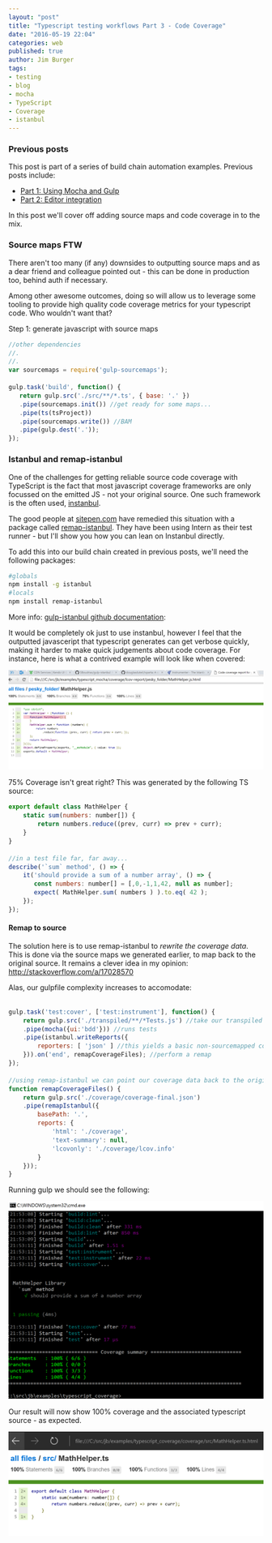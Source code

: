 ```yaml
---
layout: "post"
title: "Typescript testing workflows Part 3 - Code Coverage"
date: "2016-05-19 22:04"
categories: web
published: true
author: Jim Burger
tags:
- testing
- blog
- mocha
- TypeScript
- Coverage
- istanbul
---
```


### Previous posts

This post is part of a series of build chain automation examples. Previous posts include:

- [Part 1: Using Mocha and Gulp]()
- [Part 2: Editor integration]()

In this post we'll cover off adding source maps and code coverage in to the mix.  

### Source maps FTW
There aren't too many (if any) downsides to outputting source maps and as a dear friend and colleague pointed out - this can be done in production too, behind auth if necessary.

Among other awesome outcomes, doing so will allow us to leverage some tooling to provide high quality code coverage metrics for your typescript code. Who wouldn't want that?

Step 1: generate javascript with source maps
```javascript
//other dependencies
//.
//.
var sourcemaps = require('gulp-sourcemaps');

gulp.task('build', function() {
   return gulp.src('./src/**/*.ts', { base: '.' })
   .pipe(sourcemaps.init()) //get ready for some maps...
   .pipe(ts(tsProject))
   .pipe(sourcemaps.write()) //BAM
   .pipe(gulp.dest('.'));
});
```

### Istanbul and remap-istanbul
One of the challenges for getting reliable source code coverage with TypeScript is the fact that most javascript coverage frameworks are only focussed on the emitted JS - not your original source. One such framework is the often used, [instanbul](https://github.com/gotwarlost/istanbul).

The good people at [sitepen.com](https://sitepen.com) have remedied this situation with a package called [remap-istanbul](https://github.com/SitePen/remap-istanbul). They have been using Intern as their test runner - but I'll show you how you can lean on Instanbul directly.

To add this into our build chain created in previous posts, we'll need the following packages:

```bash
#globals
npm install -g istanbul
#locals
npm install remap-istanbul
```
More info:
[gulp-istanbul github documentation](https://github.com/SBoudrias/gulp-istanbul/):

It would be completely ok just to use instanbul, however I feel that the outputted javasceript that typescript generates can get verbose quickly, making it harder to make quick judgements about code coverage. For instance, here is what a contrived example will look like when covered:

![istanbul sans remap](/assets/istanbul-no-remap.PNG)

75% Coverage isn't great right? This was generated by the following TS source:

```javascript
export default class MathHelper {
    static sum(numbers: number[]) {
        return numbers.reduce((prev, curr) => prev + curr);
    }
}

//in a test file far, far away...
describe('`sum` method', () => {
    it('should provide a sum of a number array', () => {
       const numbers: number[] = [,0,-1,1,42, null as number];
       expect( MathHelper.sum( numbers ) ).to.eq( 42 );
    });
});
```

#### Remap to source
The solution here is to use remap-istanbul to *rewrite the coverage data*. This is done via the source maps we generated earlier, to map back to the original source. It remains a clever idea in my opinion: http://stackoverflow.com/a/17028570

Alas, our gulpfile complexity increases to accomodate:

```javascript

gulp.task('test:cover', ['test:instrument'], function() {
    return gulp.src('./transpiled/**/*Tests.js') //take our transpiled test source
    .pipe(mocha({ui:'bdd'})) //runs tests
    .pipe(istanbul.writeReports({
        reporters: [ 'json' ] //this yields a basic non-sourcemapped coverage.json file
    })).on('end', remapCoverageFiles); //perform a remap
});

//using remap-istanbul we can point our coverage data back to the original ts files
function remapCoverageFiles() {
    return gulp.src('./coverage/coverage-final.json')
    .pipe(remapIstanbul({
        basePath: '.',
        reports: {
            'html': './coverage',
            'text-summary': null,
            'lcovonly': './coverage/lcov.info'
        }
    }));
}

```
Running gulp we should see the following:

![gulp test and coverage run](/assets/fully-covered-output.PNG)

Our result will now show 100% coverage and the associated typescript source - as expected.

![gulp test and coverage run](/assets/remap-coverage.png)
